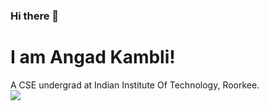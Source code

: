 ### Hi there 👋
# I am Angad Kambli!
A CSE undergrad at Indian Institute Of Technology, Roorkee. <br>
![](https://github-readme-stats.vercel.app/api?username=angad-k&theme=algolia&show_icons=true&hide_rank=true&count_private=true&hide=stars&include_all_commits=true)

<!--
**angad-k/angad-k** is a ✨ _special_ ✨ repository because its `README.md` (this file) appears on your GitHub profile.

Here are some ideas to get you started:

- 🔭 I’m currently working on ...
- 🌱 I’m currently learning ...
- 👯 I’m looking to collaborate on ...
- 🤔 I’m looking for help with ...
- 💬 Ask me about ...
- 📫 How to reach me: ...
- 😄 Pronouns: ...
- ⚡ Fun fact: ...
-->
